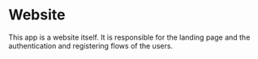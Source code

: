# Website

This app is a website itself.  It is responsible for the landing page
and the authentication and registering flows of the users.
